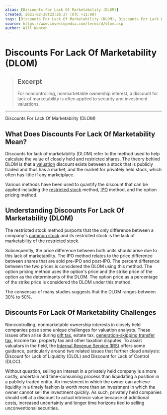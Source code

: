 ```yaml
---
alias: [Discounts For Lack Of Marketability (DLOM)]
created: 2021-02-28T23:26:37 (UTC +11:00)
tags: [Discounts For Lack Of Marketability (DLOM), Discounts For Lack Of Marketability (DLOM)]
source: https://www.investopedia.com/terms/d/dlom.asp
author: Will Kenton
---
```


# Discounts For Lack Of Marketability (DLOM)

> ## Excerpt
> For noncontrolling, nonmarketable ownership interest, a discount for lack of marketability is often applied to security and investment valuations.

---

Discounts For Lack Of Marketability (DLOM)
## What Does Discounts For Lack Of Marketability Mean?

Discounts for lack of marketability (DLOM) refer to the method used to help calculate the value of closely held and restricted shares. The theory behind DLOM is that a [valuation](https://www.investopedia.com/terms/v/valuation.asp) discount exists between a stock that is publicly traded and thus has a market, and the market for privately held stock, which often has little if any marketplace. 

Various methods have been used to quantify the discount that can be applied including the [restricted stock](https://www.investopedia.com/terms/r/restrictedstock.asp) method, [IPO](https://www.investopedia.com/terms/i/ipo.asp) method, and the option pricing method.

## Understanding Discounts For Lack Of Marketability (DLOM)

The restricted stock method purports that the only difference between a company's [common stock](https://www.investopedia.com/terms/c/commonstock.asp) and its restricted stock is the lack of marketability of the restricted stock. 

Subsequently, the price difference between both units should arise due to this lack of marketability. The IPO method relates to the price difference between shares that are sold pre-IPO and post-IPO. The percent difference between the two prices is considered the DLOM using this method. The option pricing method uses the option's price and the strike price of the option as the determinants of the DLOM. The option price as a percentage of the strike price is considered the DLOM under this method.

The consensus of many studies suggests that the DLOM ranges between 30% to 50%.

## Discounts For Lack Of Marketability Challenges

Noncontrolling, nonmarketable ownership interests in closely held companies pose some unique challenges for valuation analysts. These issues often arise during [gift tax](https://www.investopedia.com/terms/g/gifttax.asp), estate tax, [generation-skipping transfer tax](https://www.investopedia.com/terms/g/generation-skipping-transfer-tax.asp), income tax, property tax and other taxation disputes. To assist valuators in the field, the [Internal Revenue Service (IRS)](https://www.investopedia.com/terms/i/irs.asp) offers some guidance, particularly around two related issues that further cloud analysis: Discount for Lack of Liquidity (DLOL) and Discount for Lack of Control (DLOC).

Without question, selling an interest in a privately held company is a more costly, uncertain and time-consuming process than liquidating a position in a publicly traded entity. An investment in which the owner can achieve liquidity in a timely fashion is worth more than an investment in which the owner cannot sell the investment quickly. As such, privately held companies should sell at a discount to actual intrinsic value because of additional costs, increased uncertainty and longer time horizons tied to selling unconventional securities.
